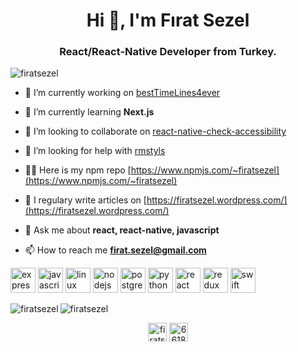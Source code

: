 <h1 align="center">Hi 👋, I'm Fırat Sezel</h1>
<h3 align="center">React/React-Native Developer from Turkey.</h3>

<p align="left"> <img src="https://komarev.com/ghpvc/?username=firatsezel" alt="firatsezel" /> </p>

- 🔭 I’m currently working on [bestTimeLines4ever](https://firatsezel.github.io/besttimelines4ever/)

- 🌱 I’m currently learning **Next.js**

- 👯 I’m looking to collaborate on [react-native-check-accessibility](https://github.com/firatsezel/react-native-check-accessibility.git)

- 🤔 I’m looking for help with [rmstyls](https://github.com/firatsezel/rmstyls.git)

- 👨‍💻 Here is my npm repo [https://www.npmjs.com/~firatsezel](https://www.npmjs.com/~firatsezel)

- 📝 I regulary write articles on [https://firatsezel.wordpress.com/](https://firatsezel.wordpress.com/)

- 💬 Ask me about **react, react-native, javascript**

- 📫 How to reach me **firat.sezel@gmail.com**

<p align="left"><img src="https://devicons.github.io/devicon/devicon.git/icons/express/express-original-wordmark.svg" alt="express" width="40" height="40"/> <img src="https://devicons.github.io/devicon/devicon.git/icons/javascript/javascript-original.svg" alt="javascript" width="40" height="40"/> <img src="https://devicons.github.io/devicon/devicon.git/icons/linux/linux-original.svg" alt="linux" width="40" height="40"/> <img src="https://devicons.github.io/devicon/devicon.git/icons/nodejs/nodejs-original-wordmark.svg" alt="nodejs" width="40" height="40"/> <img src="https://devicons.github.io/devicon/devicon.git/icons/postgresql/postgresql-original-wordmark.svg" alt="postgresql" width="40" height="40"/> <img src="https://devicons.github.io/devicon/devicon.git/icons/python/python-original.svg" alt="python" width="40" height="40"/> <img src="https://devicons.github.io/devicon/devicon.git/icons/react/react-original-wordmark.svg" alt="react" width="40" height="40"/> <img src="https://devicons.github.io/devicon/devicon.git/icons/redux/redux-original.svg" alt="redux" width="40" height="40"/> <img src="https://devicons.github.io/devicon/devicon.git/icons/swift/swift-original-wordmark.svg" alt="swift" width="40" height="40"/></p><img align="left" src="https://github-readme-stats.vercel.app/api/top-langs/?username=firatsezel&layout=compact&hide=html" alt="firatsezel" />

<img align="center" src="https://github-readme-stats.vercel.app/api?username=firatsezel&show_icons=true" alt="firatsezel" />

<p align="center">
<a href="https://linkedin.com/in/firatsezel" target="blank"><img align="center" src="https://cdn.jsdelivr.net/npm/simple-icons@3.0.1/icons/linkedin.svg" alt="firatsezel" height="30" width="30" /></a>
<a href="https://stackoverflow.com/users/6618011" target="blank"><img align="center" src="https://cdn.jsdelivr.net/npm/simple-icons@3.0.1/icons/stackoverflow.svg" alt="6618011" height="30" width="30" /></a>
</p>
